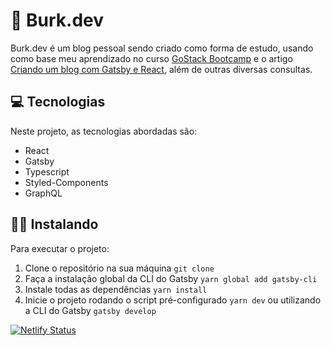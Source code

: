 <h1>🚀 Burk.dev</h1>

Burk.dev é um blog pessoal sendo criado como forma de estudo, usando como base meu aprendizado no curso <a href="https://rocketseat.com.br/gostack">GoStack Bootcamp</a> e o artigo <a href="https://www.joaopedro.cc/blog-com-gatsby-e-react-parte-1">Criando um blog com Gatsby e React</a>, além de outras diversas consultas.

<h2>💻 Tecnologias</h2>

Neste projeto, as tecnologias abordadas são:

- React
- Gatsby
- Typescript
- Styled-Components
- GraphQL

<h2>👨‍💻 Instalando</h2>

Para executar o projeto:

1. Clone o repositório na sua máquina `git clone`
2. Faça a instalação global da CLI do Gatsby `yarn global add gatsby-cli`
3. Instale todas as dependências `yarn install`
4. Inicie o projeto rodando o script pré-configurado `yarn dev` ou utilizando a CLI do Gatsby `gatsby develop`

[![Netlify Status](https://api.netlify.com/api/v1/badges/141c1eba-0a61-44e1-8e61-488a4ab97493/deploy-status)](https://app.netlify.com/sites/yuriburk/deploys)
